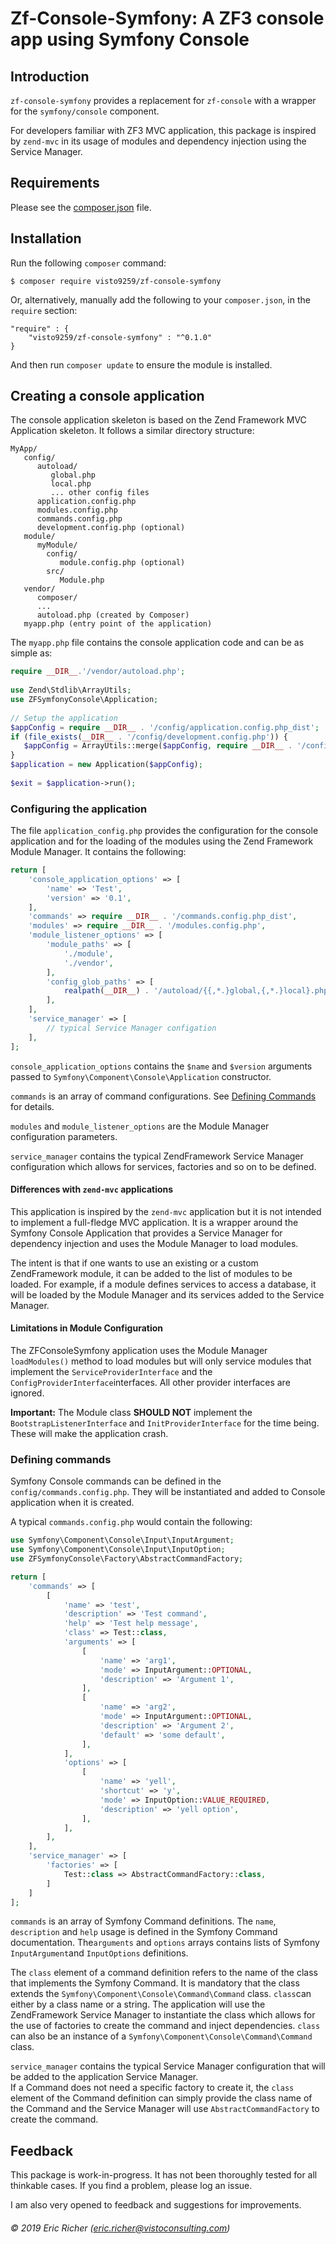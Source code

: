# Zf-Console-Symfony: A ZF3 console app using Symfony Console

## Introduction

`zf-console-symfony` provides a replacement for `zf-console` with a wrapper for the `symfony/console` component.

For developers familiar with ZF3 MVC application, this package is inspired by `zend-mvc` in its usage of modules and dependency injection using the Service Manager.

## Requirements

Please see the [composer.json](composer.json) file.

## Installation

Run the following `composer` command:

    $ composer require visto9259/zf-console-symfony
    
Or, alternatively, manually add the following to your `composer.json`, in the `require` section:

    "require" : {
        "visto9259/zf-console-symfony" : "^0.1.0"
    }

And then run `composer update` to ensure the module is installed.

## Creating a console application

The console application skeleton is based on the Zend Framework MVC Application skeleton.  It follows a similar directory structure:

    MyApp/
       config/
          autoload/
             global.php
             local.php
             ... other config files
          application.config.php
          modules.config.php
          commands.config.php
          development.config.php (optional)
       module/
          myModule/
            config/
               module.config.php (optional)
            src/
               Module.php
       vendor/
          composer/
          ...
          autoload.php (created by Composer)
       myapp.php (entry point of the application)
       
The `myapp.php` file contains the console application code and can be as simple as:
```php
require __DIR__.'/vendor/autoload.php';
     
use Zend\Stdlib\ArrayUtils;
use ZFSymfonyConsole\Application;
     
// Setup the application
$appConfig = require __DIR__ . '/config/application.config.php_dist';
if (file_exists(__DIR__ . '/config/development.config.php')) {
   $appConfig = ArrayUtils::merge($appConfig, require __DIR__ . '/config/development.config.php');
}
$application = new Application($appConfig);
     
$exit = $application->run();
```
### Configuring the application

The file `application_config.php` provides the configuration for the console application and for the loading of the modules using the Zend Framework Module Manager.  It contains the following:

```php
return [
    'console_application_options' => [
        'name' => 'Test',
        'version' => '0.1',
    ],
    'commands' => require __DIR__ . '/commands.config.php_dist',
    'modules' => require __DIR__ . '/modules.config.php',
    'module_listener_options' => [
        'module_paths' => [
            './module',
            './vendor',
        ],
        'config_glob_paths' => [
            realpath(__DIR__) . '/autoload/{{,*.}global,{,*.}local}.php',
        ],
    ],
    'service_manager' => [
        // typical Service Manager configation
    ],   
];
```
`console_application_options` contains the `$name` and `$version` arguments passed to `Symfony\Component\Console\Application` constructor.

`commands` is an array of command configurations.  See [Defining Commands](#DefiningCommands) for details.

`modules` and `module_listener_options` are the Module Manager configuration parameters.  

`service_manager` contains the typical ZendFramework Service Manager configuration which allows for services, factories and so on to be defined.
 
 #### Differences with `zend-mvc` applications
 
 This application is inspired by the `zend-mvc` application but it is not intended to implement a full-fledge MVC application.
 It is a wrapper around the Symfony Console Application that provides a Service Manager for dependency injection and uses the Module Manager to load modules.
 
 The intent is that if one wants to use an existing or a custom ZendFramework module, it can be added to the list of modules to be loaded.
 For example, if a module defines services to access a database, it will be loaded by the Module Manager and its services added to the Service Manager.
 

 
 #### Limitations in Module Configuration
 The ZFConsoleSymfony application uses the Module Manager `loadModules()` method to load modules but will only service modules that implement the `ServiceProviderInterface` and the `ConfigProviderInterface`interfaces.  All other provider interfaces are ignored.
 
 **Important:** The Module class **SHOULD NOT** implement the `BootstrapListenerInterface` and `InitProviderInterface` for the time being.  These will make the application crash.

### <a name="DefiningCommands"></a>Defining commands

Symfony Console commands can be defined in the `config/commands.config.php`.  They will be instantiated and added to Console application when it is created.

A typical `commands.config.php` would contain the following:

```php
use Symfony\Component\Console\Input\InputArgument;
use Symfony\Component\Console\Input\InputOption;
use ZFSymfonyConsole\Factory\AbstractCommandFactory;

return [
    'commands' => [
        [
            'name' => 'test',
            'description' => 'Test command',
            'help' => 'Test help message',
            'class' => Test::class,
            'arguments' => [
                [
                    'name' => 'arg1',
                    'mode' => InputArgument::OPTIONAL,
                    'description' => 'Argument 1',
                ],
                [
                    'name' => 'arg2',
                    'mode' => InputArgument::OPTIONAL,
                    'description' => 'Argument 2',
                    'default' => 'some default',
                ],
            ],
            'options' => [
                [
                    'name' => 'yell',
                    'shortcut' => 'y',
                    'mode' => InputOption::VALUE_REQUIRED,
                    'description' => 'yell option',
                ],
            ],
        ],
    ],
    'service_manager' => [
        'factories' => [
            Test::class => AbstractCommandFactory::class,
        ]
    ]
];
```

`commands` is an array of Symfony Command definitions.  The `name`, `description` and `help` usage is defined in the Symfony Command documentation.
The`arguments` and `options` arrays contains lists of Symfony `InputArgument`and `InputOptions` definitions.

The `class` element of a command definition refers to the name of the class that implements the Symfony Command.  It is mandatory that the class extends the `Symfony\Component\Console\Command\Command` class.
`class`can either by a class name or a string.  The application will use the ZendFramework Service Manager to instantiate the class which allows for the use of factories to create the command and inject dependencies.
`class` can also be an instance of a `Symfony\Component\Console\Command\Command` class.

`service_manager` contains the typical Service Manager configuration that will be added to the application Service Manager.  
If a Command does not need a specific factory to create it, the `class` element of the Command definition can simply provide the class name of the Command and the Service Manager will use `AbstractCommandFactory` to create the command. 

## Feedback

This package is work-in-progress.  It has not been thoroughly tested for all thinkable cases.  If you find a problem, please log an issue.

I am also very opened to feedback and suggestions for improvements.

###### &copy; 2019 Eric Richer (eric.richer@vistoconsulting.com)